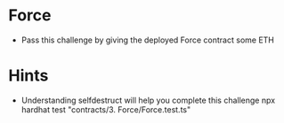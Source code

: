 # Force

- Pass this challenge by giving the deployed Force contract some ETH

# Hints

- Understanding selfdestruct will help you complete this challenge
npx hardhat test "contracts/3. Force/Force.test.ts"